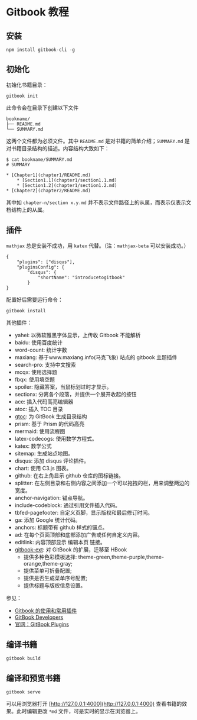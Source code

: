 # Gitbook 教程
## 安装

```
npm install gitbook-cli -g
```

## 初始化
初始化书籍目录：

```
gitbook init
```

此命令会在目录下创建以下文件

```
bookname/
├── README.md
└── SUMMARY.md
```

这两个文件都为必须文件。其中 `README.md` 是对书籍的简单介绍；`SUMMARY.md` 是对书籍目录结构的描述。内容结构大致如下：

```
$ cat bookname/SUMMARY.md
# SUMMARY

* [Chapter1](chapter1/README.md)
    * [Section1.1](chapter1/section1.1.md)
    * [Section1.2](chapter1/section1.2.md)
* [Chapter2](chapter2/README.md)
```

其中如 `chapter-n/section x.y.md` 并不表示文件路径上的从属，而表示仅表示文档结构上的从属。

## 插件
`mathjax` 总是安装不成功，用 `katex` 代替。（注：`mathjax-beta` 可以安装成功。）

```
{
    "plugins": ["disqus"],
    "pluginsConfig": {
        "disqus": {
            "shortName": "introducetogitbook"
        }
}
```

配置好后需要运行命令：

```
gitbook install
```

其他插件：
- yahei: 以微软雅黑字体显示，上传收 Gitbook 不能解析
- baidu: 使用百度统计
- word-count: 统计字数
- maxiang: 基于www.maxiang.info(马克飞象) 站点的 gitbook 主题插件
- search-pro: 支持中文搜索
- mcqx: 使用选择题
- fbqx: 使用填空题
- spoiler: 隐藏答案，当鼠标划过时才显示。
- sectionx: 分离各个段落，并提供一个展开收起的按钮
- ace: 插入代码高亮编辑器
- atoc: 插入 TOC 目录
- [gtoc](https://github.com/boycgit/gitbook-plugin-gtoc): 为 GitBook 生成目录结构
- prism: 基于 Prism 的代码高亮
- mermaid: 使用流程图
- latex-codecogs: 使用数学方程式。
- katex: 数学公式
- sitemap: 生成站点地图。
- disqus: 添加 disqus 评论插件。
- chart: 使用 C3.js 图表。
- github: 在右上角显示 github 仓库的图标链接。
- splitter: 在左侧目录和右侧内容之间添加一个可以拖拽的栏，用来调整两边的宽度。
- anchor-navigation: 锚点导航。
- include-codeblock: 通过引用文件插入代码。
- tbfed-pagefooter: 自定义页脚，显示版权和最后修订时间。
- ga: 添加 Google 统计代码。
- anchors: 标题带有 github 样式的锚点。
- ad: 在每个页面顶部和底部添加广告或任何自定义内容。
- editlink: 内容顶部显示 编辑本页 链接。
- [gitbook-ext](https://github.com/simonguo/gitbook-ext): 对 GitBook 的扩展，迁移至 HBook
  - 提供多种色彩模板选择: theme-green,theme-purple,theme-orange,theme-gray;
  - 提供菜单可折叠配置;
  - 提供是否生成菜单序号配置;
  - 提供标题与版权信息设置。

参见：
- [Gitbook 的使用和常用插件][1]
- [GitBook Developers][2]
- [官网：GitBook Plugins][3]

## 编译书籍

```
gitbook build
```

## 编译和预览书籍

```
gitbook serve
```

可以用浏览器打开 [http://127.0.0.1:4000](http://127.0.0.1:4000) 查看书籍的效果。此时编辑更改 `*md` 文件，可是实时的显示在浏览器上。

[1]: http://zhaoda.net/2015/11/09/gitbook-plugins/
[2]: https://developer.gitbook.com/plugins/index.html
[3]: https://plugins.gitbook.com/
